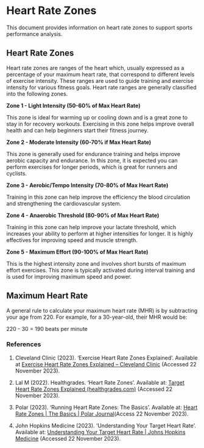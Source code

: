 # Heart Rate Zones

This document provides information on heart rate zones to support sports performance analysis.

## Heart Rate Zones

Heart rate zones are ranges of the heart which, usually expressed as a percentage of your maximum heart rate, that correspond to different levels of exercise intensity. These ranges are used to guide training and exercise intensity for various fitness goals. Heart rate ranges are generally classified into the following zones.

**Zone 1 - Light Intensity (50-60% of Max Heart Rate)**

This zone is ideal for warming up or cooling down and is a great zone to stay in for recovery workouts. Exercising in this zone helps improve overall health and can help beginners start their fitness journey.

**Zone 2 - Moderate Intensity (60-70% if Max Heart Rate)**

This zone is generally used for endurance training and helps improve aerobic capacity and endurance. In this zone, it is expected you can perform exercises for longer periods, which is great for runners and cyclists.

**Zone 3 - Aerobic/Tempo Intensity (70-80% of Max Heart Rate)**

Training in this zone can help improve the efficiency the blood circulation and strengthening the cardiovascular system.

**Zone 4 - Anaerobic Threshold (80-90% of Max Heart Rate)**

Training in this zone can help improve your lactate threshold, which increases your ability to perform at higher intensities for longer. It is highly effectives for improving speed and muscle strength.

**Zone 5 - Maximum Effort (90-100% of Max Heart Rate)**

This is the highest intensity zone and involves short bursts of maximum effort exercises. This zone is typically activated during interval training and is used for improving maximum speed and power.

## Maximum Heart Rate

A general rule to calculate your maximum heart rate (MHR) is by subtracting your age from 220. For example, for a 30-year-old, their MHR would be:

220 - 30 = 190 beats per minute

### References

1.  Cleveland Clinic (2023). ‘Exercise Heart Rate Zones Explained’. Available at [Exercise Heart Rate Zones Explained – Cleveland Clinic](https://health.clevelandclinic.org/exercise-heart-rate-zones-explained/) (Accessed 22 November 2023).
    
2.  Lal M (2022). Healthgrades. ‘Heart Rate Zones’. Available at: [Target Heart Rate Zones Explained (healthgrades.com)](https://www.healthgrades.com/right-care/heart-health/heart-rate-zones#:~:text=A%20target%20heart%20rate%20zone,you%20are%20trying%20to%20accomplish) (Accessed 22 November 2023).
    
3.  Polar (2023). ‘Running Heart Rate Zones: The Basics’. Available at: [Heart Rate Zones | The Basics | Polar Journal](https://www.polar.com/blog/running-heart-rate-zones-basics/#:~:text=Heart%20rate%20zones%20can%20be,zone%20training%20for%20weight%20loss)(Access 22 November 2023).
    
4.  John Hopkins Medicine (2023). ‘Understanding Your Target Heart Rate’. Available at: [Understanding Your Target Heart Rate | Johns Hopkins Medicine](https://www.hopkinsmedicine.org/health/wellness-and-prevention/understanding-your-target-heart-rate#:~:text=Target%20heart%20rate%20is%20generally,or%20170%20beats%20per%20minute) (Accessed 22 November 2023).
